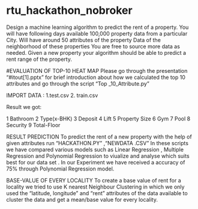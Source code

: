 # rtu_hackathon_nobroker
Design a machine learning algorithm to predict the rent of a property.  You will have following days available  100,000 property data from a particular City. Will have around 50 attributes of the property Data of the neighborhood of these properties You are free to source more data as needed.  Given a new property your algorithm should be able to predict a rent range of the property.

#EVALUATION OF TOP-10 HEAT MAP
 Please go through the presentation “#itout[1].pptx” for brief introduction about how we calculated the top 10 attributes and  go through the script “Top _10_Attribute.py”

IMPORT DATA :  1.test.csv
         		  2. train.csv

Result we got:

1 
Bathroom 
2 
Type(x-BHK) 
3 
Deposit 
4 
Lift 
5 
Property Size 
6 
Gym 
7 
Pool 
8 
Security 
9 
Total-Floor 


RESULT PREDICTION
To predict the rent of a new property with the help of given attributes run
“HACKATHON.PY” ,“NEWDATA .CSV”
In these scripts we have compared various models such as Linear Regression , Multiple Regression and Polynomial Regression to viualize and analyse which suits best for our data set . 
In our Experiment we have received a accuracy of 75% through Polynomial Regression model.

BASE-VALUE  OF EVERY LOCALITY
To create a base value of rent for a locality we tried to use K nearest Neighbour Clustering in which we only used the “latitude, longitude” and “rent”  attributes of the data available to cluster the data and get a mean/base value for every locality.
